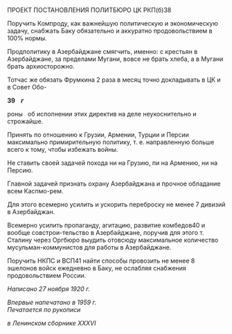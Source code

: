 ПРОЕКТ ПОСТАНОВЛЕНИЯ ПОЛИТБЮРО ЦК РКП(б)38

Поручить Компроду, как важнейшую политическую и экономическую задачу, снаб­жать Баку обязательно и аккуратно продовольствием в 100% нормы.

Продполитику в Азербайджане смягчить, именно: с крестьян в Азербайджане, за пределами Мугани, вовсе не брать хлеба, а в Мугани брать архиосторожно.

Тотчас же обязать Фрумкина 2 раза в месяц точно докладывать в ЦК и в Совет Обо-

**39    _г_**

роны   об исполнении этих директив на деле неукоснительно и строжайше.

Принять по отношению к Грузии, Армении, Турции и Персии максимально прими­рительную политику, т. е. направленную больше всего к тому, чтобы избежать войны.

Не ставить своей задачей похода ни на Грузию, пи на Армению, ни на Персию.

Главной задачей признать охрану Азербайджана и прочное обладание всем Каспмо-рем.

Для этого всемерно усилить и ускорить переброску не менее 7 дивизий в Азербай­джан.

Всемерно усилить пропаганду, агитацию, развитие комбедов40 и вообще совстрои-тельство в Азербайджане, поручив для этого т. Сталину через Оргбюро выудить ото­всюду максимальное количество мусульман-коммунистов для работы в Азербайджане.

Поручить НКПС и ВСП41 найти способы провозить не менее 8 эшелонов войск еже­дневно в Баку, не ослабляя снабжения продовольствием России.

_Написано 27 ноября 1920 г._

_Впервые напечатано в 1959 г.                                                             Печатается по рукописи_

_в Ленинском сборнике_ _XXXVI_